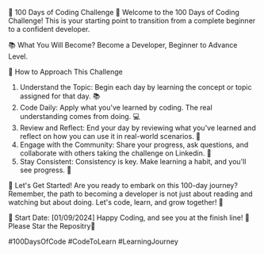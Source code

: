 🚀 100 Days of Coding Challenge 🚀
Welcome to the 100 Days of Coding Challenge! This is your starting point to transition from a complete beginner to a confident developer.

📚 What You Will Become?
Become a Developer, Beginner to Advance Level.

📖 How to Approach This Challenge
1. Understand the Topic: Begin each day by learning the concept or topic assigned for that day. 📚
2. Code Daily: Apply what you've learned by coding. The real understanding comes from doing. 💻
3. Review and Reflect: End your day by reviewing what you've learned and reflect on how you can use it in real-world scenarios. 🤔
4. Engage with the Community: Share your progress, ask questions, and collaborate with others taking the challenge on Linkedin. 👥
5. Stay Consistent: Consistency is key. Make learning a habit, and you'll see progress. 🌱

💪 Let's Get Started!
Are you ready to embark on this 100-day journey? Remember, the path to becoming a developer is not just about reading and watching but about doing. Let's code, learn, and grow together! 🚀

📅 Start Date: [01/09/2024]
Happy Coding, and see you at the finish line! 🏁 Please Star the Repositry🌟

#100DaysOfCode #CodeToLearn #LearningJourney
